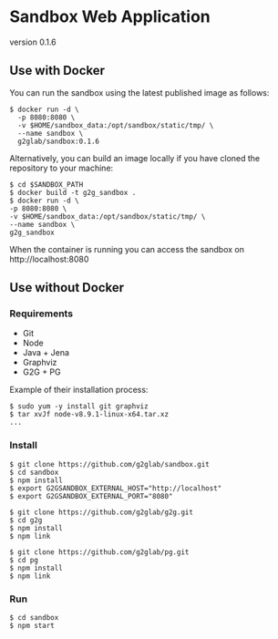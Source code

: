 # Sandbox Web Application

version 0.1.6

## Use with Docker

You can run the sandbox using the latest published image as follows:

    $ docker run -d \
      -p 8080:8080 \
      -v $HOME/sandbox_data:/opt/sandbox/static/tmp/ \
      --name sandbox \
      g2glab/sandbox:0.1.6

Alternatively, you can build an image locally if you have cloned the repository to your machine:

    $ cd $SANDBOX_PATH
    $ docker build -t g2g_sandbox .
    $ docker run -d \
    -p 8080:8080 \
    -v $HOME/sandbox_data:/opt/sandbox/static/tmp/ \
    --name sandbox \
    g2g_sandbox

When the container is running you can access the sandbox on http://localhost:8080

## Use without Docker

### Requirements

* Git
* Node
* Java + Jena
* Graphviz
* G2G + PG

Example of their installation process:

    $ sudo yum -y install git graphviz
    $ tar xvJf node-v8.9.1-linux-x64.tar.xz
    ...

### Install

    $ git clone https://github.com/g2glab/sandbox.git
    $ cd sandbox
    $ npm install
    $ export G2GSANDBOX_EXTERNAL_HOST="http://localhost"
    $ export G2GSANDBOX_EXTERNAL_PORT="8080"

    $ git clone https://github.com/g2glab/g2g.git
    $ cd g2g
    $ npm install
    $ npm link

    $ git clone https://github.com/g2glab/pg.git
    $ cd pg
    $ npm install
    $ npm link

### Run

    $ cd sandbox
    $ npm start
